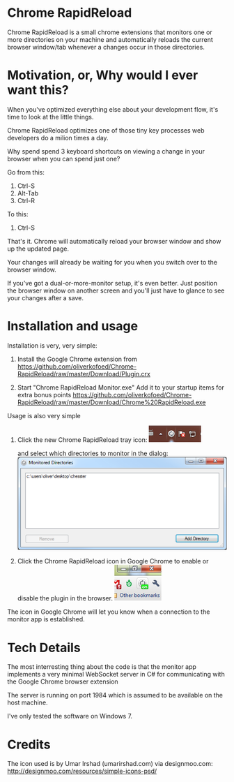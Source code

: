 ﻿Chrome RapidReload
==================
Chrome RapidReload is a small chrome extensions that 
monitors one or more directories on your machine and
automatically reloads the current browser window/tab
whenever a changes occur in those directories.

Motivation, or, Why would I ever want this?
===========================================
When you've optimized everything else about your
development flow, it's time to look at the little things.

Chrome RapidReload optimizes one of those tiny key 
processes web developers do a milion times a day. 

Why spend spend 3 keyboard shortcuts on viewing a
change in your browser when you can spend just one? 

Go from this:
1.	Ctrl-S
2.	Alt-Tab
3.	Ctrl-R
	
To this:
1.	Ctrl-S
	
That's it. Chrome will automatically reload your
browser window and show up the updated page.

Your changes will already be waiting for you when
you switch over to the browser window. 

If you've got a dual-or-more-monitor setup, it's even 
better. Just position the browser window on another
screen and you'll just have to glance to see your
changes after a save. 


Installation and usage
======================
Installation is very, very simple:

1.	Install the Google Chrome extension from 
	https://github.com/oliverkofoed/Chrome-RapidReload/raw/master/Download/Plugin.crx
	
2.	Start "Chrome RapidReload Monitor.exe"
	Add it to your startup items for extra bonus points
	https://github.com/oliverkofoed/Chrome-RapidReload/raw/master/Download/Chrome%20RapidReload.exe
	
Usage is also very simple

1.	Click the new Chrome RapidReload tray icon:
	![](https://github.com/oliverkofoed/Chrome-RapidReload/raw/master/screenshot-trayicon.png)

	and select which directories to monitor in the dialog: 
	![](https://github.com/oliverkofoed/Chrome-RapidReload/raw/master/screenshot-directoryselector.png)
   
2.	Click the Chrome RapidReload icon in Google Chrome
	to enable or disable the plugin in the browser.
	![](https://github.com/oliverkofoed/Chrome-RapidReload/raw/master/screenshot-browsericon.png)

The icon in Google Chrome will let you know when a
connection to the monitor app is established.

Tech Details
======================
The most interresting thing about the code is that
the monitor app implements a very minimal WebSocket
server in C# for communicating with the Google Chrome
browser extension

The server is running on port 1984 which is assumed
to be available on the host machine.

I've only tested the software on Windows 7.


Credits
=======
The icon used is by Umar Irshad (umarirshad.com) via designmoo.com:
http://designmoo.com/resources/simple-icons-psd/